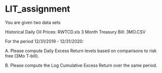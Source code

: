 # LIT_assignment
You are given two data sets

Historical Daily Oil Prices: RWTCD.xls
3 Month Treasury Bill: 3MO.CSV

 

For the period 12/31/2019 - 12/31/2020:

A. Please compute Daily Excess Return levels based on comparisons to risk free (3Mo T-bill).

B. Please compute the Log Cumulative Excess Return over the same period.
